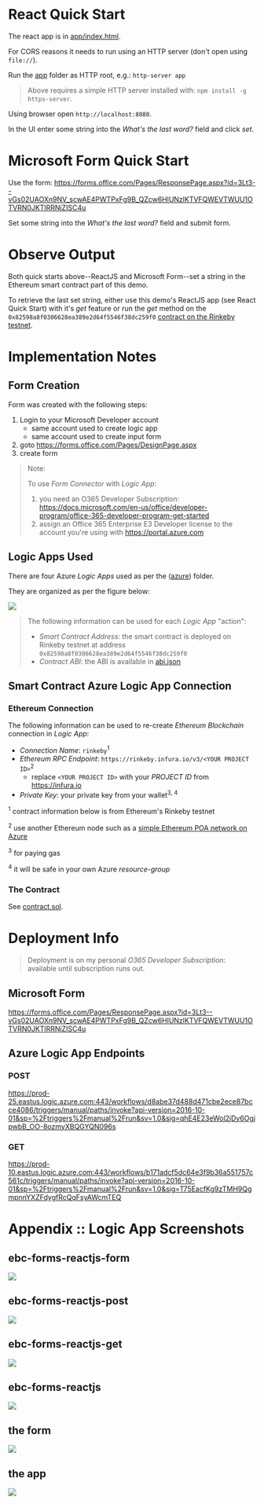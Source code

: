 # React Quick Start

The react app is in [app/index.html](app/index.html).

For CORS reasons it needs to run using an HTTP server (don't open using `file://`).

Run the [app](app) folder as HTTP root, e.g.: `http-server app`

> Above requires a simple HTTP server installed with: `npm install -g https-server`.

Using browser open `http://localhost:8080`.

In the UI enter some string into the *What's the last word?* field and click *set*.

# Microsoft Form Quick Start

Use the form:  https://forms.office.com/Pages/ResponsePage.aspx?id=3Lt3--vGs02UAOXn9NV_scwAE4PWTPxFg9B_QZcw6HlUNzlKTVFQWEVTWUU1OTVRN0JKTlRRNjZISC4u

Set some string into the *What's the last word?* field and submit form.

# Observe Output

Both quick starts above--ReactJS and Microsoft Form--set a string in the Ethereum smart contract part of this demo.

To retrieve the last set string, either use this demo's ReactJS app (see React Quick Start) with it's *get* feature or run the *get* method on the `0x82598a8f0306628ea389e2d64f5546f38dc259f0` [contract on the Rinkeby testnet](https://rinkeby.etherscan.io/address/0x82598a8f0306628ea389e2d64f5546f38dc259f0).

# Implementation Notes

## Form Creation

Form was created with the following steps:

1. Login to your Microsoft Developer account
    * same account used to create logic app
    * same account used to create input form
1. goto https://forms.office.com/Pages/DesignPage.aspx
1. create form

> Note:
>
> To use *Form Connector* with *Logic App*:
>
> 1. you need an O365 Developer Subscription: https://docs.microsoft.com/en-us/office/developer-program/office-365-developer-program-get-started
> 1. assign an Office 365 Enterprise E3 Developer license to the account you're using with https://portal.azure.com 

## Logic Apps Used

There are four Azure *Logic Apps* used as per the ([azure](azure)) folder.

They are organized as per the figure below:

![](azure/screenshots/azure.png)

> The following information can be used for each *Logic App* "action":
>
> * *Smart Contract Address*: the smart contract is deployed on Rinkeby testnet at address `0x82598a8f0306628ea389e2d64f5546f38dc259f0`
> * *Contract ABI*: the ABI is available in [abi.json](contract/abi.json)

## Smart Contract Azure Logic App Connection

### Ethereum Connection

The following information can be used to re-create *Ethereum Blockchain* connection in *Logic App*: 

* *Connection Name*: `rinkeby`<sup>1</sup>
* *Ethereum RPC Endpoint*: `https://rinkeby.infura.io/v3/<YOUR PROJECT ID>`<sup>2</sup>
    * replace `<YOUR PROJECT ID>` with your *PROJECT ID* from https://infura.io
* *Private Key*: your private key from your wallet<sup>3, 4</sup>

<sup>1</sup> contract information below is from Ethereum's Rinkeby testnet

<sup>2</sup> use another Ethereum node such as a [simple Ethereum POA network on Azure](https://github.com/caleteeter/smartcontractdev/blob/master/example1-setup.md)

<sup>3</sup> for paying gas

<sup>4</sup> it will be safe in your own Azure *resource-group*

### The Contract

See [contract.sol](contract/contract.sol).

# Deployment Info

> Deployment is on my personal *O365 Developer Subscription*:  available until subscription runs out.

## Microsoft Form

https://forms.office.com/Pages/ResponsePage.aspx?id=3Lt3--vGs02UAOXn9NV_scwAE4PWTPxFg9B_QZcw6HlUNzlKTVFQWEVTWUU1OTVRN0JKTlRRNjZISC4u

## Azure Logic App Endpoints

### POST

https://prod-25.eastus.logic.azure.com:443/workflows/d8abe37d488d471cbe2ece87bcce4086/triggers/manual/paths/invoke?api-version=2016-10-01&sp=%2Ftriggers%2Fmanual%2Frun&sv=1.0&sig=qhE4E23eWol2jDy6OgjpwbB_OO-8ozmyXBQGYQN096s

### GET

https://prod-10.eastus.logic.azure.com:443/workflows/b171adcf5dc64e3f9b36a551757c561c/triggers/manual/paths/invoke?api-version=2016-10-01&sp=%2Ftriggers%2Fmanual%2Frun&sv=1.0&sig=T75EacfKg9zTMH9QgmpnnYXZFdygfRcQqFsyAWcmTEQ

# Appendix :: Logic App Screenshots

## ebc-forms-reactjs-form

![](azure/screenshots/ebc-forms-reactjs-form.png)

## ebc-forms-reactjs-post

![](azure/screenshots/ebc-forms-reactjs-post.png)

## ebc-forms-reactjs-get

![](azure/screenshots/ebc-forms-reactjs-get.png)

## ebc-forms-reactjs

![](azure/screenshots/ebc-forms-reactjs.png)

## the form

![](azure/screenshots/form.png)

## the app

![](azure/screenshots/app.png)
